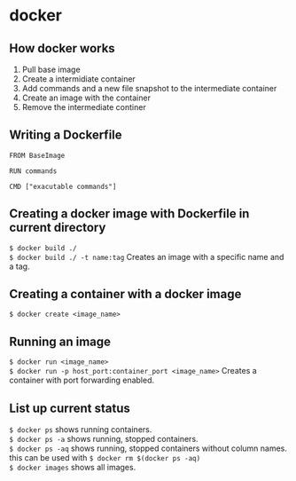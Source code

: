 # docker

## How docker works
1. Pull base image
2. Create a intermidiate container
3. Add commands and a new file snapshot to the intermediate container
4. Create an image with the container
5. Remove the intermediate continer

## Writing a Dockerfile

```docker
FROM BaseImage

RUN commands

CMD ["exacutable commands"]
```

## Creating a docker image with Dockerfile in current directory
`$ docker build ./`  
`$ docker build ./ -t name:tag` Creates an image with a specific name and a tag.

## Creating a container with a docker image
`$ docker create <image_name>`  

## Running an image
`$ docker run <image_name>`  
`$ docker run -p host_port:container_port <image_name>` Creates a container with port forwarding enabled.

## List up current status
`$ docker ps` shows running containers.  
`$ docker ps -a` shows running, stopped containers.  
`$ docker ps -aq` shows running, stopped containers without column names. this can be used with `$ docker rm $(docker ps -aq)`  
`$ docker images` shows all images.
